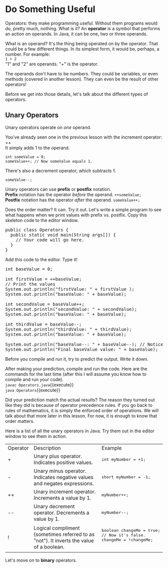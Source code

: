 # Do Something Useful
Operators: they make programming useful. Without them programs would do, pretty much, nothing. What is it? 
An **operator** is a symbol that performs an action on operands. In Java, it can be one, two or three operands.

What is an operand? It's the thing being operated on by the operator. That could be a few different things. In its simplest form, it would be, perhaps, a number. For example:  
`1 + 2`  
&quot;1&quot; and &quot;2&quot; are operands. &quot;+&quot; is the operator.

The operands don't have to be numbers. They could be variables, or even methods (covered in another lesson). They can even be the result of other operators!

Before we get into those details, let's talk about the different types of operators.

## Unary Operators
Unary operators operate on _one_ operand.

You've already seen one in the previous lesson with the increment operator: ++  
It simply adds 1 to the operand.  
```
int someValue = 0;
someValue++; // Now someValue equals 1.
```

There's also a decrement operator, which subtracts 1.
```
someValue--;
```

Unary operators can use **prefix** or **postfix** notation.  
**Prefix** notation has the operator _before_ the operand. `++someValue;`  
**Postfix** notation has the operator _after_ the operand. `someValue++;`

Does the order matter? It can.
Try it out. Let's write a simple program to see what happens when we print values with prefix vs. postfix.
Copy this skeleton code to the editor window.
<pre class="file" data-filename="Operators.java" data-target="replace">
public class Operators {
  public static void main(String args[]) {
    // Your code will go here.
  }
}
</pre>

Add this code to the editor. Type it!
<pre class="file">
int baseValue = 0;

int firstValue = ++baseValue;
// Print the values
System.out.println("firstValue: " + firstValue );
System.out.println("baseValue: " + baseValue);

int secondValue = baseValue++;
System.out.println("secondValue: " + secondValue); 
System.out.println("baseValue: " + baseValue);

int thirdValue = baseValue--;
System.out.println("thirdValue: " + thirdValue);
System.out.println("baseValue: " + baseValue);

System.out.println("baseValue--: " + baseValue--); // Notice the decrement here
System.out.println("Final baseValue value: " + baseValue);
</pre>

Before you compile and run it, try to predict the output. Write it down.  

After making your prediction, compile and run the code. Here are the commands for the last time (after this I will assume you know how to compile and run your code).  
`javac Operators.java`{{execute}}  
`java Operators`{{execute}}

Did your prediction match the actual results? The reason they turned out like they did is because of operator precedence rules. 
If you go back to rules of mathematics, it is simply the enforced order of operations. We will talk about that more later in this lesson.
For now, it is enough to know that order matters.

Here is a list of all the unary operators in Java. Try them out in the editor window to see them in action.
<table>
<tbody>
    <tr><td>Operator</td><td width="60%">Description</td><td>Example</td></tr>
    <tr>
        <td>+</td>
        <td>Unary plus operator. Indicates positive values.</td>
        <td><pre class="file">int myNumber = +1;</pre></td>
    </tr>
    <tr>
        <td>-</td>
        <td>Unary minus operator. Indicates negative values and negates expressions.</td>
        <td><pre class="file">short myNumber = -1;</pre></td>
    </tr> 
    <tr>
        <td>++</td>
        <td>Unary increment operator. Increments a value by 1.</td>
        <td><pre class="file">myNumber++;</pre></td>
    </tr>        
    <tr>
        <td>--</td>
        <td>Unary decrement operator. Decrements a value by 1.</td>
        <td><pre class="file">myNumber--;</pre></td>
    </tr>        
    <tr>
        <td>!</td>
        <td>Logical compliment (sometimes referred to as &quot;not&quot). It inverts the value of a boolean.</td>
        <td>
            <pre class="file">
boolean changeMe = true;
// Now it's false.
changeMe = !changeMe;
            </pre>
        </td>
    </tr>
</tbody>
</table>

Let's move on to **binary** operators.